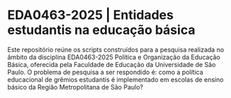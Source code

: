 # EDA0463-2025 | Entidades estudantis na educação básica

Este repositório reúne os scripts construídos para a pesquisa realizada no âmbito da disciplina EDA0463-2025 Política e Organização da Educação Básica, oferecida pela Faculdade de Educação da Universidade de São Paulo. O problema de pesquisa a ser respondido é: como a política educacional de grêmios estudantis é implementado em escolas de ensino básico da Região Metropolitana de São Paulo? 



  



